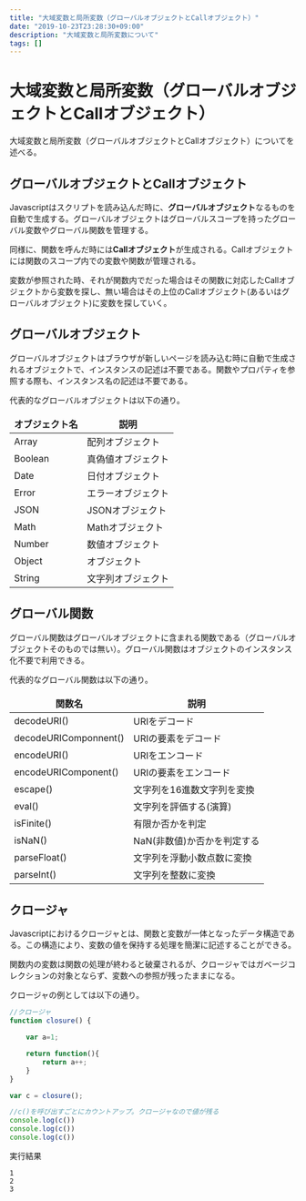 ```yaml
---
title: "大域変数と局所変数（グローバルオブジェクトとCallオブジェクト）"
date: "2019-10-23T23:28:30+09:00"
description: "大域変数と局所変数について"
tags: []
---
```


# 大域変数と局所変数（グローバルオブジェクトとCallオブジェクト）

大域変数と局所変数（グローバルオブジェクトとCallオブジェクト）についてを述べる。


## グローバルオブジェクトとCallオブジェクト

Javascriptはスクリプトを読み込んだ時に、**グローバルオブジェクト**なるものを自動で生成する。グローバルオブジェクトはグローバルスコープを持ったグローバル変数やグローバル関数を管理する。

同様に、関数を呼んだ時には**Callオブジェクト**が生成される。Callオブジェクトには関数のスコープ内での変数や関数が管理される。

変数が参照された時、それが関数内でだった場合はその関数に対応したCallオブジェクトから変数を探し、無い場合はその上位のCallオブジェクト(あるいはグローバルオブジェクト)に変数を探していく。


## グローバルオブジェクト

グローバルオブジェクトはブラウザが新しいページを読み込む時に自動で生成されるオブジェクトで、インスタンスの記述は不要である。関数やプロパティを参照する際も、インスタンス名の記述は不要である。

代表的なグローバルオブジェクトは以下の通り。

<table style="border:none;">
    <thead>
        <th style="border:none;">オブジェクト名</th>
        <th style="border:none;">説明</th>
    </thead>
    <tr>
        <td style="border:none;">Array</td>
        <td style="border:none;">配列オブジェクト</td>
    </tr>
    <tr>
        <td style="border:none;">Boolean</td>
        <td style="border:none;">真偽値オブジェクト</td>
    </tr>
    <tr>
        <td style="border:none;">Date</td>
        <td style="border:none;">日付オブジェクト</td>
    </tr>
    <tr>
        <td style="border:none;">Error</td>
        <td style="border:none;">エラーオブジェクト</td>
    </tr>
    <tr>
        <td style="border:none;">JSON</td>
        <td style="border:none;">JSONオブジェクト</td>
    </tr>
    <tr>
        <td style="border:none;">Math</td>
        <td style="border:none;">Mathオブジェクト</td>
    </tr>
    <tr>
        <td style="border:none;">Number</td>
        <td style="border:none;">数値オブジェクト</td>
    </tr>
    <tr>
        <td style="border:none;">Object</td>
        <td style="border:none;">オブジェクト</td>
    </tr>
    <tr>
        <td style="border:none;">String</td>
        <td style="border:none;">文字列オブジェクト</td>
    </tr>
</table>

## グローバル関数

グローバル関数はグローバルオブジェクトに含まれる関数である（グローバルオブジェクトそのものでは無い）。グローバル関数はオブジェクトのインスタンス化不要で利用できる。

代表的なグローバル関数は以下の通り。

<table style="border:none;">
    <thead>
        <th style="border:none;">関数名</th>
        <th style="border:none;">説明</th>
    </thead>
    <tr>
        <td style="border:none;">decodeURI()</td>
        <td style="border:none;">URIをデコード</td>
    </tr>
    <tr>
        <td style="border:none;">decodeURIComponnent()</td>
        <td style="border:none;">URIの要素をデコード</td>
    </tr>
    <tr>
        <td style="border:none;">encodeURI()</td>
        <td style="border:none;">URIをエンコード</td>
    </tr>
    <tr>
        <td style="border:none;">encodeURIComponent()</td>
        <td style="border:none;">URIの要素をエンコード</td>
    </tr>
    <tr>
        <td style="border:none;">escape()</td>
        <td style="border:none;">文字列を16進数文字列を変換</td>
    </tr>
    <tr>
        <td style="border:none;">eval()</td>
        <td style="border:none;">文字列を評価する(演算)</td>
    </tr>
    <tr>
        <td style="border:none;">isFinite()</td>
        <td style="border:none;">有限か否かを判定</td>
    </tr>
    <tr>
        <td style="border:none;">isNaN()</td>
        <td style="border:none;">NaN(非数値)か否かを判定する</td>
    </tr>
    <tr>
        <td style="border:none;">parseFloat()</td>
        <td style="border:none;">文字列を浮動小数点数に変換</td>
    </tr>
    <tr>
        <td style="border:none;">parseInt()</td>
        <td style="border:none;">文字列を整数に変換</td>
    </tr>
</table>

## クロージャ

Javascriptにおけるクロージャとは、関数と変数が一体となったデータ構造である。この構造により、変数の値を保持する処理を簡潔に記述することができる。

関数内の変数は関数の処理が終わると破棄されるが、クロージャではガベージコレクションの対象とならず、変数への参照が残ったままになる。

クロージャの例としては以下の通り。

```javascript
//クロージャ
function closure() {

    var a=1;

    return function(){
        return a++;
    }
}

var c = closure();

//c()を呼び出すごとにカウントアップ。クロージャなので値が残る
console.log(c())
console.log(c())
console.log(c())
```

実行結果

```
1
2
3
```

